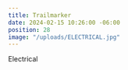 ```yaml
---
title: Trailmarker
date: 2024-02-15 10:26:00 -06:00
position: 28
image: "/uploads/ELECTRICAL.jpg"
---
```


Electrical